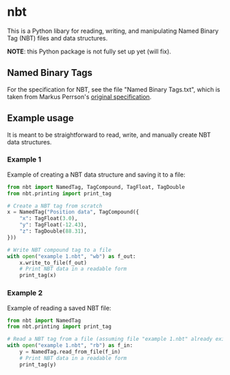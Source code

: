 # nbt

This is a Python libary for reading, writing, and manipulating Named Binary Tag (NBT) files and data structures.

**NOTE**: this Python package is not fully set up yet (will fix).

## Named Binary Tags

For the specification for NBT, see the file "Named Binary Tags.txt", which is taken from Markus Perrson's [original specification](https://web.archive.org/web/20110723210920/http://www.minecraft.net/docs/NBT.txt).

## Example usage

It is meant to be straightforward to read, write, and manually create NBT data structures.

### Example 1

Example of creating a NBT data structure and saving it to a file:

```python
from nbt import NamedTag, TagCompound, TagFloat, TagDouble
from nbt.printing import print_tag

# Create a NBT tag from scratch
x = NamedTag("Position data", TagCompound({
    "x": TagFloat(3.0),
    "y": TagFloat(-12.43),
    "z": TagDouble(88.31),
}))

# Write NBT compound tag to a file
with open("example 1.nbt", "wb") as f_out:
    x.write_to_file(f_out)
    # Print NBT data in a readable form
    print_tag(x)
```

### Example 2

Example of reading a saved NBT file:
```python
from nbt import NamedTag
from nbt.printing import print_tag

# Read a NBT tag from a file (assuming file "example 1.nbt" already exists and is not gzipped)
with open("example 1.nbt", "rb") as f_in:
    y = NamedTag.read_from_file(f_in)
    # Print NBT data in a readable form
    print_tag(y)
```